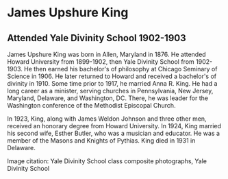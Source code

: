 # James Upshure King
## Attended Yale Divinity School 1902-1903
James Upshure King was born in Allen, Maryland in 1876. He attended Howard University from 1899-1902, then Yale Divinity School from 1902-1903. He then earned his bachelor's of philosophy at Chicago Seminary of Science in 1906. He later returned to Howard and received a bachelor's of divinity in 1910. Some time prior to 1917, he married Anna R. King. He had a long career as a minister, serving churches in Pennsylvania, New Jersey, Maryland, Delaware, and Washington, DC. There, he was leader for the Washington conference of the Methodist Episcopal Church.

In 1923, King, along with James Weldon Johnson and three other men, received an honorary degree from Howard University. In 1924, King married his second wife, Esther Butler, who was a musician and educator. He was a member of the Masons and Knights of Pythias. King died in 1931 in Delaware.

Image citation: Yale Divinity School class composite photographs, Yale Divinity School
